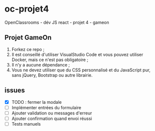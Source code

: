 # oc-projet4

OpenClassrooms - dév JS react - projet 4 - gameon

## Projet GameOn
1. Forkez ce repo ;
2. Il est conseillé d'utiliser VisualStudio Code et vous pouvez utiliser Docker, mais ce n'est pas obligatoire ;
3. Il n'y a aucune dépendance ;
4. Vous ne devez utiliser que du CSS personnalisé et du JavaScript pur, sans jQuery, Bootstrap ou autre librairie.

## issues
- [X] TODO : fermer la modale
- [ ] Implémenter entrées du formulaire
- [ ] Ajouter validation ou messages d'erreur
- [ ] Ajouter confirmation quand envoi réussi
- [ ] Tests manuels